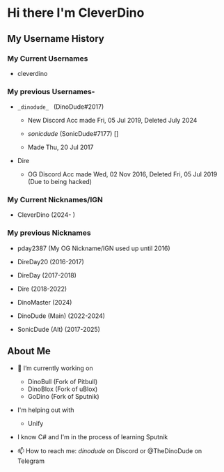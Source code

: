 # Hi there I'm CleverDino

## My Username History
### My Current Usernames
- cleverdino

### My previous Usernames- 
- `_dinodude_ ` (DinoDude#2017)
  - New Discord Acc made Fri, 05 Jul 2019, Deleted July 2024
 
  - _sonicdude_ (SonicDude#7177) []
  - Made Thu, 20 Jul 2017


- Dire
  - OG Discord Acc made Wed, 02 Nov 2016, Deleted Fri, 05 Jul 2019 (Due to being hacked)

### My Current Nicknames/IGN
- CleverDino (2024- )

### My previous Nicknames
- pday2387 (My OG Nickname/IGN used up until 2016) 
- DireDay20 (2016-2017)
- DireDay (2017-2018)
- Dire (2018-2022)

- DinoMaster (2024)
- DinoDude (Main) (2022-2024)
- SonicDude (Alt) (2017-2025)

## About Me
- 🔭 I’m currently working on 
   - DinoBull (Fork of Pitbull)
   - DinoBlox (Fork of uBlox)
   - GoDino (Fork of Sputnik)

- I'm helping out with
   - Unify

- I know C# and I'm in the process of learning Sputnik
- 📫 How to reach me: _dinodude_ on Discord or @TheDinoDude on Telegram
